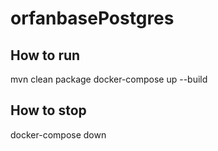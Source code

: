 # orfanbasePostgres


## How to run

mvn clean package
docker-compose up --build

## How to stop

docker-compose down
